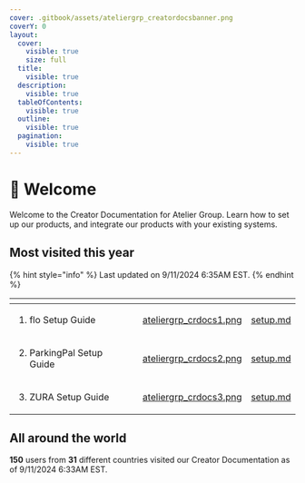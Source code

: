 ```yaml
---
cover: .gitbook/assets/ateliergrp_creatordocsbanner.png
coverY: 0
layout:
  cover:
    visible: true
    size: full
  title:
    visible: true
  description:
    visible: true
  tableOfContents:
    visible: true
  outline:
    visible: true
  pagination:
    visible: true
---
```


# 👋 Welcome

Welcome to the Creator Documentation for Atelier Group. Learn how to set up our products, and integrate our products with your existing systems.

## Most visited this year

{% hint style="info" %}
Last updated on 9/11/2024 6:35AM EST.
{% endhint %}

<table data-view="cards"><thead><tr><th></th><th></th><th></th><th data-hidden data-card-cover data-type="files"></th><th data-hidden data-card-target data-type="content-ref"></th></tr></thead><tbody><tr><td><ol><li>flo Setup Guide</li></ol></td><td></td><td></td><td><a href=".gitbook/assets/ateliergrp_crdocs1.png">ateliergrp_crdocs1.png</a></td><td><a href="products/flovac/setup.md">setup.md</a></td></tr><tr><td><ol start="2"><li>ParkingPal Setup Guide</li></ol></td><td></td><td></td><td><a href=".gitbook/assets/ateliergrp_crdocs2.png">ateliergrp_crdocs2.png</a></td><td><a href="products/parkingpal/setup.md">setup.md</a></td></tr><tr><td><ol start="3"><li>ZURA Setup Guide</li></ol></td><td></td><td></td><td><a href=".gitbook/assets/ateliergrp_crdocs3.png">ateliergrp_crdocs3.png</a></td><td><a href="products/zuradisplaypack/setup.md">setup.md</a></td></tr></tbody></table>

## All around the world

**150** users from **31** different countries visited our Creator Documentation as of 9/11/2024 6:33AM EST.
